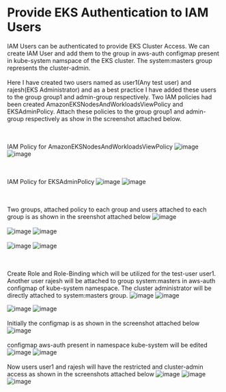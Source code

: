 # Provide EKS Authentication to IAM Users

IAM Users can be authenticated to provide EKS Cluster Access. We can create IAM User and add them to the group in aws-auth configmap present in kube-system namspace of the EKS cluster. The system:masters group represents the cluster-admin.
<br> <br/>
Here I have created two users named as user1(Any test user) and rajesh(EKS Administrator) and as a best practice I have added these users to the group group1 and admin-group respectively.
Two IAM policies had been created AmazonEKSNodesAndWorkloadsViewPolicy and EKSAdminPolicy. Attach these policies to the group group1 and admin-group respectively as show in the screenshot attached below.

<br> <br/>
IAM Policy for AmazonEKSNodesAndWorkloadsViewPolicy
![image](https://github.com/singhritesh85/EKS-Authentication/assets/56765895/d9c03a76-a3da-426b-ad8b-2252497a7ac8)
![image](https://github.com/singhritesh85/EKS-Authentication/assets/56765895/258c418c-2a29-4cc5-aa7f-cfe72e92d9eb)

<br><br/>
IAM Policy for EKSAdminPolicy
![image](https://github.com/singhritesh85/EKS-Authentication/assets/56765895/074750dd-05ff-4fca-a0f0-c86d899f5567)
![image](https://github.com/singhritesh85/EKS-Authentication/assets/56765895/6eb43d38-381c-464d-bec3-555e36746ff5)

<br><br/>
Two groups, attached policy to each group and users attached to each group is as shown in the sreenshot attached below
![image](https://github.com/singhritesh85/EKS-Authentication/assets/56765895/545a846f-7c49-4b3e-a687-ee30e965c608)
<br><br/>
![image](https://github.com/singhritesh85/EKS-Authentication/assets/56765895/789a1c60-fcc2-49d5-aa75-acc5b26f8aa1)
![image](https://github.com/singhritesh85/EKS-Authentication/assets/56765895/f4fcdea0-32d0-454e-871b-be97c1c70e54)
<br><br/>
![image](https://github.com/singhritesh85/EKS-Authentication/assets/56765895/5fe17880-9bc2-4959-9abd-1b07a2c4ab71)
![image](https://github.com/singhritesh85/EKS-Authentication/assets/56765895/bd5aa39b-73b2-4997-a666-dbabb5eb5107)

<br> <br/>
Create Role and Role-Binding which will be utilized for the test-user user1. Another user rajesh will be attached to group system:masters in aws-auth configmap of kube-system namespace. The cluster administrator will be directly attached to system:masters group.
![image](https://github.com/singhritesh85/EKS-Authentication/assets/56765895/09420d79-7d50-4e51-88ba-26bb56cf1e24)
![image](https://github.com/singhritesh85/EKS-Authentication/assets/56765895/1e3d91b8-137b-4807-bc2d-7b585215f3c6)

![image](https://github.com/singhritesh85/EKS-Authentication/assets/56765895/201a3a19-1fee-4b65-9729-08167fffe5dc)
![image](https://github.com/singhritesh85/EKS-Authentication/assets/56765895/f1a56c8b-0251-4564-8889-d1c1d74df41b)
<br><br/>
Initially the configmap is as shown in the screenshot attached below
![image](https://github.com/singhritesh85/EKS-Authentication/assets/56765895/944d7259-5417-4b61-9c47-a8fd95099d4f)
<br><br/>
configmap aws-auth present in namespace kube-system will be edited
![image](https://github.com/singhritesh85/EKS-Authentication/assets/56765895/90caebe0-c969-46b9-b403-979d3929199e)
![image](https://github.com/singhritesh85/EKS-Authentication/assets/56765895/5479e330-2fe6-4d42-b940-f735879d4159)
<br> <br/>
Now users user1 and rajesh will have the restricted and cluster-admin access as shown in the screenshots attached below
![image](https://github.com/singhritesh85/EKS-Authentication/assets/56765895/24f3a465-9927-46d2-8eb0-dc993b5db42c)
![image](https://github.com/singhritesh85/EKS-Authentication/assets/56765895/74088dbf-058b-4d9b-8ac8-7e6fc5bac9cc)
![image](https://github.com/singhritesh85/EKS-Authentication/assets/56765895/748370d3-82a7-463e-80ed-ee2316bd6b1d)









